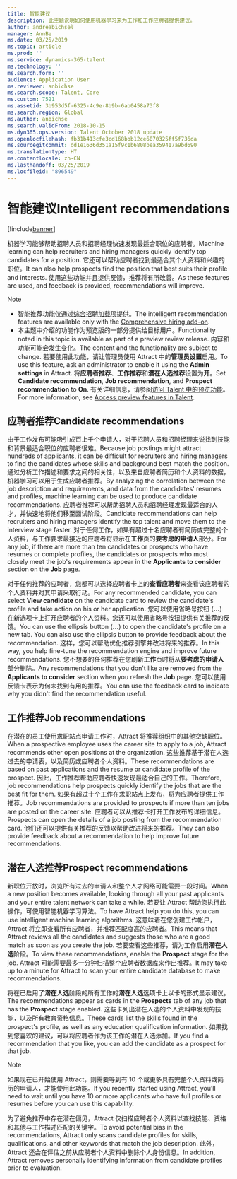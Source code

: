 ```yaml
---
title: 智能建议
description: 此主题说明如何使用机器学习来为工作和工作应聘者提供建议。
author: andreabichsel
manager: AnnBe
ms.date: 03/25/2019
ms.topic: article
ms.prod: ''
ms.service: dynamics-365-talent
ms.technology: ''
ms.search.form: ''
audience: Application User
ms.reviewer: anbichse
ms.search.scope: Talent, Core
ms.custom: 7521
ms.assetid: 3b953d5f-6325-4c9e-8b9b-6ab0458a73f8
ms.search.region: Global
ms.author: anbichse
ms.search.validFrom: 2018-10-15
ms.dyn365.ops.version: Talent October 2018 update
ms.openlocfilehash: fb31b413cfe3cd168bbb12ce6070325ff5f736da
ms.sourcegitcommit: dd1e1636d351a15f9c1b6808bea359417a9bd690
ms.translationtype: HT
ms.contentlocale: zh-CN
ms.lasthandoff: 03/25/2019
ms.locfileid: "896549"
---
```

# <a name="intelligent-recommendations"></a><span data-ttu-id="c9902-103">智能建议</span><span class="sxs-lookup"><span data-stu-id="c9902-103">Intelligent recommendations</span></span>

[!include[banner](../includes/banner.md)]

<span data-ttu-id="c9902-104">机器学习能够帮助招聘人员和招聘经理快速发现最适合职位的应聘者。</span><span class="sxs-lookup"><span data-stu-id="c9902-104">Machine learning can help recruiters and hiring managers quickly identify top candidates for a position.</span></span> <span data-ttu-id="c9902-105">它还可以帮助应聘者找到最适合其个人资料和兴趣的职位。</span><span class="sxs-lookup"><span data-stu-id="c9902-105">It can also help prospects find the position that best suits their profile and interests.</span></span> <span data-ttu-id="c9902-106">使用这些功能并且提供反馈，推荐将有所改善。</span><span class="sxs-lookup"><span data-stu-id="c9902-106">As these features are used, and feedback is provided, recommendations will improve.</span></span>

> [!NOTE] 
> - <span data-ttu-id="c9902-107">智能推荐功能仅通过[综合招聘加载项](https://docs.microsoft.com/en-us/dynamics365/unified-operations/talent/attract-comprehensive-hiring)提供。</span><span class="sxs-lookup"><span data-stu-id="c9902-107">The intelligent recommendation features are available only with the [Comprehensive hiring add-on](https://docs.microsoft.com/en-us/dynamics365/unified-operations/talent/attract-comprehensive-hiring).</span></span>
> - <span data-ttu-id="c9902-108">本主题中介绍的功能作为预览版的一部分提供给目标用户。</span><span class="sxs-lookup"><span data-stu-id="c9902-108">Functionality noted in this topic is available as part of a preview review release.</span></span> <span data-ttu-id="c9902-109">内容和功能可能会发生变化。</span><span class="sxs-lookup"><span data-stu-id="c9902-109">The content and the functionality are subject to change.</span></span> <span data-ttu-id="c9902-110">若要使用此功能，请让管理员使用 Attract 中的**管理员设置**启用。</span><span class="sxs-lookup"><span data-stu-id="c9902-110">To use this feature, ask an administrator to enable it using the **Admin settings** in Attract.</span></span> <span data-ttu-id="c9902-111">将**应聘者推荐**、**工作推荐**和**潜在人选推荐**设置为**开**。</span><span class="sxs-lookup"><span data-stu-id="c9902-111">Set **Candidate recommendation**, **Job recommendation**, and **Prospect recommendation** to **On**.</span></span> <span data-ttu-id="c9902-112">有关详细信息，请参阅[访问 Talent 中的预览功能](https://docs.microsoft.com/en-us/dynamics365/unified-operations/talent/access-preview-feature)。</span><span class="sxs-lookup"><span data-stu-id="c9902-112">For more information, see [Access preview features in Talent](https://docs.microsoft.com/en-us/dynamics365/unified-operations/talent/access-preview-feature).</span></span> 


## <a name="candidate-recommendations"></a><span data-ttu-id="c9902-113">应聘者推荐</span><span class="sxs-lookup"><span data-stu-id="c9902-113">Candidate recommendations</span></span>

<span data-ttu-id="c9902-114">由于工作发布可能吸引成百上千个申请人，对于招聘人员和招聘经理来说找到技能和背景最适合职位的应聘者很难。</span><span class="sxs-lookup"><span data-stu-id="c9902-114">Because job postings might attract hundreds of applicants, it can be difficult for recruiters and hiring managers to find the candidates whose skills and background best match the position.</span></span> <span data-ttu-id="c9902-115">通过分析工作描述和要求之间的相关性，以及来自应聘者简历和个人资料的数据，机器学习可以用于生成应聘者推荐。</span><span class="sxs-lookup"><span data-stu-id="c9902-115">By analyzing the correlation between the job description and requirements, and data from the candidates' resumes and profiles, machine learning can be used to produce candidate recommendations.</span></span> <span data-ttu-id="c9902-116">应聘者推荐可以帮助招聘人员和招聘经理发现最适合的人才，并快速地将他们移至面试阶段。</span><span class="sxs-lookup"><span data-stu-id="c9902-116">Candidate recommendations can help recruiters and hiring managers identify the top talent and move them to the interview stage faster.</span></span> <span data-ttu-id="c9902-117">对于任何工作，如果有超过十名应聘者有简历或完整的个人资料，与工作要求最接近的应聘者将显示在**工作**页的**要考虑的申请人**部分。</span><span class="sxs-lookup"><span data-stu-id="c9902-117">For any job, if there are more than ten candidates or prospects who have resumes or complete profiles, the candidates or prospects who most closely meet the job's requirements appear in the **Applicants to consider** section on the **Job** page.</span></span>

<span data-ttu-id="c9902-118">对于任何推荐的应聘者，您都可以选择应聘者卡上的**查看应聘者**来查看该应聘者的个人资料并对其申请采取行动。</span><span class="sxs-lookup"><span data-stu-id="c9902-118">For any recommended candidate, you can select **View candidate** on the candidate card to review the candidate's profile and take action on his or her application.</span></span> <span data-ttu-id="c9902-119">您可以使用省略号按钮 (**...**) 在新选项卡上打开应聘者的个人资料。您还可以使用省略号按钮提供有关推荐的反馈。</span><span class="sxs-lookup"><span data-stu-id="c9902-119">You can use the ellipsis button (**...**) to open the candidate's profile on a new tab. You can also use the ellipsis button to provide feedback about the recommendation.</span></span> <span data-ttu-id="c9902-120">这样，您可以帮助优化推荐引擎并改进将来的推荐。</span><span class="sxs-lookup"><span data-stu-id="c9902-120">In this way, you help fine-tune the recommendation engine and improve future recommendations.</span></span> <span data-ttu-id="c9902-121">您不想要的任何推荐在您刷新**工作**页时将从**要考虑的申请人**部分删除。</span><span class="sxs-lookup"><span data-stu-id="c9902-121">Any recommendations that you don't like are removed from the **Applicants to consider** section when you refresh the **Job** page.</span></span> <span data-ttu-id="c9902-122">您可以使用反馈卡表示为何未找到有用的推荐。</span><span class="sxs-lookup"><span data-stu-id="c9902-122">You can use the feedback card to indicate why you didn't find the recommendation useful.</span></span>

## <a name="job-recommendations"></a><span data-ttu-id="c9902-123">工作推荐</span><span class="sxs-lookup"><span data-stu-id="c9902-123">Job recommendations</span></span> 

<span data-ttu-id="c9902-124">在潜在的员工使用求职站点申请工作时，Attract 将推荐组织中的其他空缺职位。</span><span class="sxs-lookup"><span data-stu-id="c9902-124">When a prospective employee uses the career site to apply to a job, Attract recommends other open positions at the organization.</span></span> <span data-ttu-id="c9902-125">这些推荐基于潜在人选过去的申请表，以及简历或应聘者个人资料。</span><span class="sxs-lookup"><span data-stu-id="c9902-125">These recommendations are based on past applications and the resume or candidate profile of the prospect.</span></span> <span data-ttu-id="c9902-126">因此，工作推荐帮助应聘者快速发现最适合自己的工作。</span><span class="sxs-lookup"><span data-stu-id="c9902-126">Therefore, job recommendations help prospects quickly identify the jobs that are the best fit for them.</span></span> <span data-ttu-id="c9902-127">如果有超过十个工作在求职站点上发布，将为应聘者提供工作推荐。</span><span class="sxs-lookup"><span data-stu-id="c9902-127">Job recommendations are provided to prospects if more than ten jobs are posted on the career site.</span></span> <span data-ttu-id="c9902-128">应聘者可以从推荐卡打开工作发布的详细信息。</span><span class="sxs-lookup"><span data-stu-id="c9902-128">Prospects can open the details of a job posting from the recommendation card.</span></span> <span data-ttu-id="c9902-129">他们还可以提供有关推荐的反馈以帮助改进将来的推荐。</span><span class="sxs-lookup"><span data-stu-id="c9902-129">They can also provide feedback about a recommendation to help improve future recommendations.</span></span>

## <a name="prospect-recommendations"></a><span data-ttu-id="c9902-130">潜在人选推荐</span><span class="sxs-lookup"><span data-stu-id="c9902-130">Prospect recommendations</span></span> 

<span data-ttu-id="c9902-131">新职位开放时，浏览所有过去的申请人和整个人才网络可能需要一段时间。</span><span class="sxs-lookup"><span data-stu-id="c9902-131">When a new position becomes available, looking through all your past applicants and your entire talent network can take a while.</span></span> <span data-ttu-id="c9902-132">若要让 Attract 帮助您执行此操作，可使用智能机器学习算法。</span><span class="sxs-lookup"><span data-stu-id="c9902-132">To have Attract help you do this, you can use intelligent machine learning algorithms.</span></span> <span data-ttu-id="c9902-133">这意味着在您创建工作帐户，Attract 将立即查看所有应聘者，并推荐匹配度高的应聘者。</span><span class="sxs-lookup"><span data-stu-id="c9902-133">This means that Attract reviews all the candidates and suggests those who are a good match as soon as you create the job.</span></span> <span data-ttu-id="c9902-134">若要查看这些推荐，请为工作启用**潜在人选**阶段。</span><span class="sxs-lookup"><span data-stu-id="c9902-134">To view these recommendations, enable the **Prospect** stage for the job.</span></span> <span data-ttu-id="c9902-135">Attract 可能需要最多一分钟扫描整个应聘者数据库来作出推荐。</span><span class="sxs-lookup"><span data-stu-id="c9902-135">It may take up to a minute for Attract to scan your entire candidate database to make recommendations.</span></span>

<span data-ttu-id="c9902-136">将在已启用了**潜在人选**阶段的所有工作的**潜在人选**选项卡上以卡的形式显示建议。</span><span class="sxs-lookup"><span data-stu-id="c9902-136">The recommendations appear as cards in the **Prospects** tab of any job that has the **Prospect** stage enabled.</span></span> <span data-ttu-id="c9902-137">这些卡列出潜在人选的个人资料中发现的技能，以及所有教育资格信息。</span><span class="sxs-lookup"><span data-stu-id="c9902-137">These cards list the skills found in the prospect's profile, as well as any education qualification information.</span></span> <span data-ttu-id="c9902-138">如果找到您喜欢的建议，可以将应聘者作为该工作的潜在人选添加。</span><span class="sxs-lookup"><span data-stu-id="c9902-138">If you find a recommendation that you like, you can add the candidate as a prospect for that job.</span></span>

> [!NOTE]
> <span data-ttu-id="c9902-139">如果现在已开始使用 Attract，则需要等到有 10 个或更多具有完整个人资料或简历的申请人，才能使用此功能。</span><span class="sxs-lookup"><span data-stu-id="c9902-139">If you recently started using Attract, you’ll need to wait until you have 10 or more applicants who have full profiles or resumes before you can use this capability.</span></span>

<span data-ttu-id="c9902-140">为了避免推荐中存在潜在偏见，Attract 仅扫描应聘者个人资料以查找技能、资格和其他与工作描述匹配的关键字。</span><span class="sxs-lookup"><span data-stu-id="c9902-140">To avoid potential bias in the recommendations, Attract only scans candidate profiles for skills, qualifications, and other keywords that match the job description.</span></span> <span data-ttu-id="c9902-141">此外，Attract 还会在评估之前从应聘者个人资料中删除个人身份信息。</span><span class="sxs-lookup"><span data-stu-id="c9902-141">In addition, Attract removes personally identifying information from candidate profiles prior to evaluation.</span></span>
